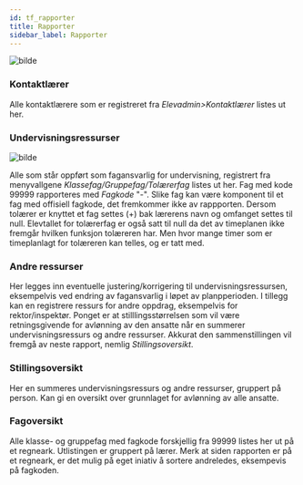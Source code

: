 ```yaml
---
id: tf_rapporter
title: Rapporter
sidebar_label: Rapporter
---
```

![bilde](https://user-images.githubusercontent.com/80097133/195299852-22dfc189-722e-47ce-bb9d-49abaf0cbdc3.png)

### Kontaktlærer
Alle kontaktlærere som er registreret fra _Elevadmin>Kontaktlærer_ listes ut her.

### Undervisningsressurser

![bilde](https://user-images.githubusercontent.com/80097133/198007928-a1bd6d11-17e8-4122-bc80-170192263de5.png)


Alle som står oppført som fagansvarlig for undervisning, registrert fra menyvallgene _Klassefag/Gruppefag/Tolærerfag_ listes ut her. 
Fag med kode 99999 rapporteres med _Fagkode_ "-". Slike fag kan være komponent til et fag med offisiell fagkode, det fremkommer ikke av rappporten. Dersom tolærer er knyttet et fag settes (+) bak lærerens navn og omfanget settes til null. Elevtallet for tolærerfag er også satt til null da det av timeplanen ikke fremgår hvilken funksjon tolæreren har. Men hvor mange timer som er timeplanlagt for tolæreren kan telles, og er tatt med.

### Andre ressurser
Her legges inn eventuelle justering/korrigering til undervisningsressursen, eksempelvis ved endring av fagansvarlig i løpet av planpperioden. I tillegg kan en registrere ressurs for andre oppdrag, eksempelvis for rektor/inspektør. Ponget er at stilllingsstørrelsen som vil være retningsgivende for avlønning av den ansatte når en summerer undervisningsressurs og andre ressurser. Akkurat den sammenstillingen vil fremgå av neste rapport, nemlig _Stillingsoversikt_.

### Stillingsoversikt
Her en summeres undervisningsressurs og andre ressurser, gruppert på person. Kan gi en oversikt over grunnlaget for avlønning av alle ansatte.

### Fagoversikt
Alle klasse- og gruppefag med fagkode forskjellig fra 99999 listes her ut på et regneark. Utlistingen er gruppert på lærer. Merk at siden rapporten er på et regneark, er det mulig på eget iniativ å sortere andreledes, eksempevis på fagkoden.
